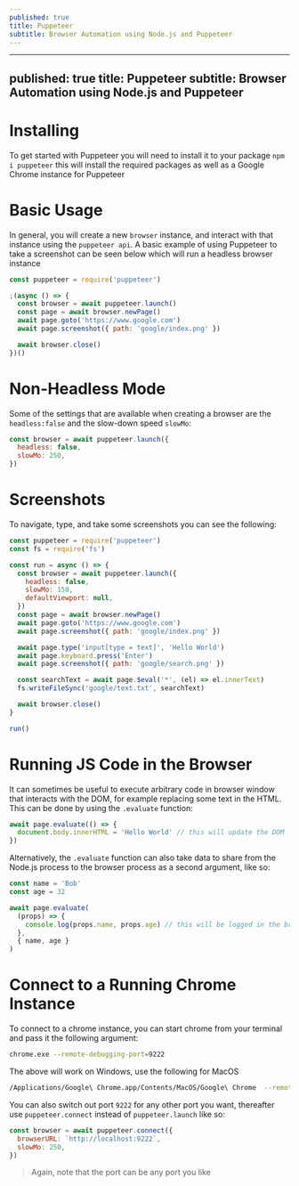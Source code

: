 ```yaml
---
published: true
title: Puppeteer
subtitle: Browser Automation using Node.js and Puppeteer
---
```


---
published: true
title: Puppeteer
subtitle: Browser Automation using Node.js and Puppeteer
---

# Installing

To get started with Puppeteer you will need to install it to your package `npm i puppeteer` this will install the required packages as well as a Google Chrome instance for Puppeteer

# Basic Usage

In general, you will create a new `browser` instance, and interact with that instance using the `puppeteer api`. A basic example of using Puppeteer to take a screenshot can be seen below which will run a headless browser instance

```js
const puppeteer = require('puppeteer')

;(async () => {
  const browser = await puppeteer.launch()
  const page = await browser.newPage()
  await page.goto('https://www.google.com')
  await page.screenshot({ path: 'google/index.png' })

  await browser.close()
})()
```

# Non-Headless Mode

Some of the settings that are available when creating a browser are the `headless:false` and the slow-down speed `slowMo`:

```js
const browser = await puppeteer.launch({
  headless: false,
  slowMo: 250,
})
```

# Screenshots

To navigate, type, and take some screenshots you can see the following:

```js
const puppeteer = require('puppeteer')
const fs = require('fs')

const run = async () => {
  const browser = await puppeteer.launch({
    headless: false,
    slowMo: 150,
    defaultViewport: null,
  })
  const page = await browser.newPage()
  await page.goto('https://www.google.com')
  await page.screenshot({ path: 'google/index.png' })

  await page.type('input[type = text]', 'Hello World')
  await page.keyboard.press('Enter')
  await page.screenshot({ path: 'google/search.png' })

  const searchText = await page.$eval('*', (el) => el.innerText)
  fs.writeFileSync('google/text.txt', searchText)

  await browser.close()
}

run()
```

# Running JS Code in the Browser

It can sometimes be useful to execute arbitrary code in browser window that interacts with the DOM, for example replacing some text in the HTML. This can be done by using the `.evaluate` function:

```js
await page.evaluate(() => {
  document.body.innerHTML = 'Hello World' // this will update the DOM
})
```

Alternatively, the `.evaluate` function can also take data to share from the Node.js process to the browser process as a second argument, like so:

```js
const name = 'Bob'
const age = 32

await page.evaluate(
  (props) => {
    console.log(props.name, props.age) // this will be logged in the browser console
  },
  { name, age }
)
```

# Connect to a Running Chrome Instance

To connect to a chrome instance, you can start chrome from your terminal and pass it the following argument:

```sh
chrome.exe --remote-debugging-port=9222
```

The above will work on Windows, use the following for MacOS

```sh
/Applications/Google\ Chrome.app/Contents/MacOS/Google\ Chrome  --remote-debugging-port=9222
```

You can also switch out port `9222` for any other port you want, thereafter use `puppeteer.connect` instead of `puppeteer.launch` like so:

```js
const browser = await puppeteer.connect({
  browserURL: `http://localhost:9222`,
  slowMo: 250,
})
```

> Again, note that the port can be any port you like
